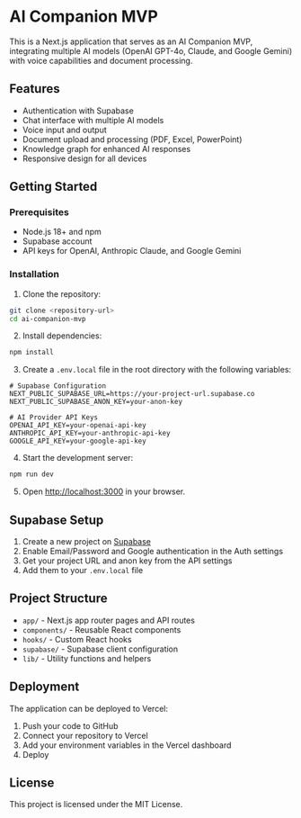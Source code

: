 # AI Companion MVP

This is a Next.js application that serves as an AI Companion MVP, integrating multiple AI models (OpenAI GPT-4o, Claude, and Google Gemini) with voice capabilities and document processing.

## Features

- Authentication with Supabase
- Chat interface with multiple AI models
- Voice input and output
- Document upload and processing (PDF, Excel, PowerPoint)
- Knowledge graph for enhanced AI responses
- Responsive design for all devices

## Getting Started

### Prerequisites

- Node.js 18+ and npm
- Supabase account
- API keys for OpenAI, Anthropic Claude, and Google Gemini

### Installation

1. Clone the repository:
```bash
git clone <repository-url>
cd ai-companion-mvp
```

2. Install dependencies:
```bash
npm install
```

3. Create a `.env.local` file in the root directory with the following variables:
```
# Supabase Configuration
NEXT_PUBLIC_SUPABASE_URL=https://your-project-url.supabase.co
NEXT_PUBLIC_SUPABASE_ANON_KEY=your-anon-key

# AI Provider API Keys
OPENAI_API_KEY=your-openai-api-key
ANTHROPIC_API_KEY=your-anthropic-api-key
GOOGLE_API_KEY=your-google-api-key
```

4. Start the development server:
```bash
npm run dev
```

5. Open [http://localhost:3000](http://localhost:3000) in your browser.

## Supabase Setup

1. Create a new project on [Supabase](https://supabase.io)
2. Enable Email/Password and Google authentication in the Auth settings
3. Get your project URL and anon key from the API settings
4. Add them to your `.env.local` file

## Project Structure

- `app/` - Next.js app router pages and API routes
- `components/` - Reusable React components
- `hooks/` - Custom React hooks
- `supabase/` - Supabase client configuration
- `lib/` - Utility functions and helpers

## Deployment

The application can be deployed to Vercel:

1. Push your code to GitHub
2. Connect your repository to Vercel
3. Add your environment variables in the Vercel dashboard
4. Deploy

## License

This project is licensed under the MIT License.